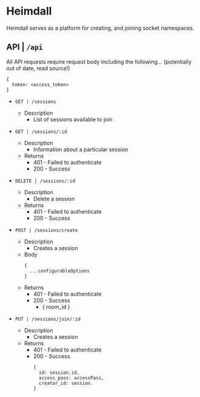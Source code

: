 # Heimdall

Heimdall serves as a platform for creating, and joining socket namespaces.


## API | `/api`

All API requests require request body including the following... (potentially out of date, read source!)

```
{
  token: <access_token>
}
```

- `GET | /sessions`
  - Description
    - List of sessions available to join
- `GET | /sessions/:id`
  - Description
    - Information about a particular session
  - Returns
    - 401 - Failed to authenticate
    - 200 - Success
- `DELETE | /sessions/:id`
  - Description
    - Delete a session
  - Returns
    - 401 - Failed to authenticate
    - 200 - Success
- `POST | /sessions/create`
  - Description
    - Creates a session
  - Body
    ```
    {
      ...configurableOptions
    }
    ```
  - Returns
    - 401 - Failed to authenticate
    - 200 - Success
      - {
        room_id
      }

- `PUT | /sessions/join/:id`
  - Description
    - Creates a session
  - Returns
    - 401 - Failed to authenticate
    - 200 - Success
      ```
      {
        id: session.id,
        access_pass: accessPass,
        creator_id: session.
      }
      ```
